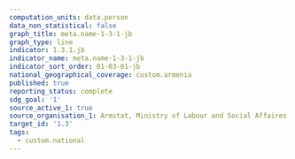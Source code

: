 ```yaml
---
computation_units: data.person
data_non_statistical: false
graph_title: meta.name-1-3-1-jb
graph_type: line
indicator: 1.3.1.jb
indicator_name: meta.name-1-3-1-jb
indicator_sort_order: 01-03-01-jb
national_geographical_coverage: custom.armenia
published: true
reporting_status: complete
sdg_goal: '1'
source_active_1: true
source_organisation_1: Armstat, Ministry of Labour and Social Affaires of RA
target_id: '1.3'
tags:
  - custom.national
---
```

